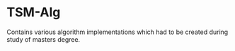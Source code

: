 TSM-Alg
=======

Contains various algorithm implementations which had to be created during study of masters degree.
